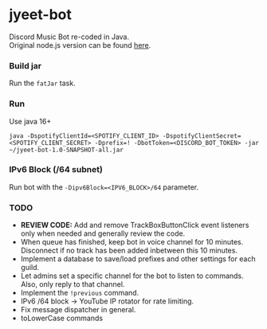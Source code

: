 # jyeet-bot

Discord Music Bot re-coded in Java.<br>
Original node.js version can be found [here](https://github.com/phxgg/yeet-bot).

### Build jar

Run the `fatJar` task.

### Run

Use java 16+

```
java -DspotifyClientId=<SPOTIFY_CLIENT_ID> -DspotifyClientSecret=<SPOTIFY_CLIENT_SECRET> -Dprefix=! -DbotToken=<DISCORD_BOT_TOKEN> -jar ~/jyeet-bot-1.0-SNAPSHOT-all.jar
```

### IPv6 Block (/64 subnet)

Run bot with the `-Dipv6Block=<IPV6_BLOCK>/64` parameter.

### TODO

* **REVIEW CODE:** Add and remove TrackBoxButtonClick event listeners only when needed and generally review the code.
* When queue has finished, keep bot in voice channel for 10 minutes. Disconnect if no track has been added inbetween this 10 minutes.
* Implement a database to save/load prefixes and other settings for each guild.
* Let admins set a specific channel for the bot to listen to commands. Also, only reply to that channel.
* Implement the `!previous` command.
* IPv6 /64 block -> YouTube IP rotator for rate limiting.
* Fix message dispatcher in general.
* toLowerCase commands
